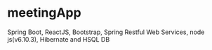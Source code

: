 # meetingApp
Spring Boot, ReactJS, Bootstrap, Spring Restful Web Services, node js(v6.10.3), Hibernate and HSQL DB
